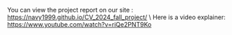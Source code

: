 You can view the project report on our site : https://navy1999.github.io/CV_2024_fall_project/ \\
Here is a video explainer: https://www.youtube.com/watch?v=riQe2PNT9Ko
